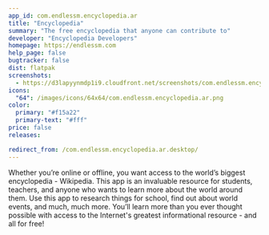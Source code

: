 ```yaml
---
app_id: com.endlessm.encyclopedia.ar
title: "Encyclopedia"
summary: "The free encyclopedia that anyone can contribute to"
developer: "Encyclopedia Developers"
homepage: https://endlessm.com
help_page: false
bugtracker: false
dist: flatpak
screenshots:
  - https://d3lapyynmdp1i9.cloudfront.net/screenshots/com.endlessm.encyclopedia.ar/C/com.endlessm.encyclopedia-screenshot1.jpg
icons:
  "64": /images/icons/64x64/com.endlessm.encyclopedia.ar.png
color:
  primary: "#f15a22"
  primary-text: "#fff"
price: false
releases:

redirect_from: /com.endlessm.encyclopedia.ar.desktop/
---
```


<p>Whether you’re online or offline, you want access to the world’s biggest encyclopedia - Wikipedia. This app is an invaluable resource for students, teachers, and anyone who wants to learn more about the world around them. Use this app to research things for school, find out about world events, and much, much more. You’ll learn more than you ever thought possible with access to the Internet's greatest informational resource - and all for free!</p>